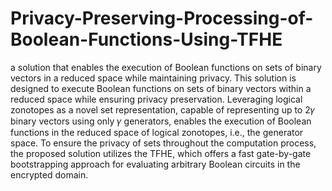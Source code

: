# Privacy-Preserving-Processing-of-Boolean-Functions-Using-TFHE
a solution that enables the execution of Boolean functions on sets of binary vectors in a reduced space while maintaining privacy.
This solution is designed to execute Boolean functions on sets of binary vectors within a reduced space while ensuring privacy preservation. Leveraging logical zonotopes as a novel set representation, capable of representing up to 2𝛾 binary vectors using only 𝛾 generators, enables the execution of Boolean functions in the reduced space of logical zonotopes, i.e., the generator space. To ensure the privacy of sets throughout the computation process, the proposed solution utilizes the TFHE, which offers a fast gate-by-gate bootstrapping approach for evaluating arbitrary Boolean circuits in the encrypted domain.
